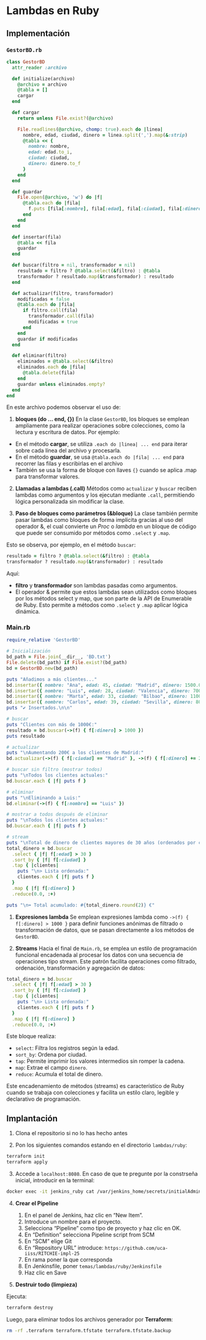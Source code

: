 # Lambdas en Ruby

## Implementación

### `GestorBD.rb`

```ruby
class GestorBD
  attr_reader :archivo

  def initialize(archivo)
    @archivo = archivo
    @tabla = []
    cargar
  end

  def cargar
    return unless File.exist?(@archivo)

    File.readlines(@archivo, chomp: true).each do |linea|
      nombre, edad, ciudad, dinero = linea.split(',').map(&:strip)
      @tabla << {
        nombre: nombre,
        edad: edad.to_i,
        ciudad: ciudad,
        dinero: dinero.to_f
      }
    end
  end

  def guardar
    File.open(@archivo, 'w') do |f|
      @tabla.each do |fila|
        f.puts [fila[:nombre], fila[:edad], fila[:ciudad], fila[:dinero]].join(',')
      end
    end
  end

  def insertar(fila)
    @tabla << fila
    guardar
  end

  def buscar(filtro = nil, transformador = nil)
    resultado = filtro ? @tabla.select(&filtro) : @tabla
    transformador ? resultado.map(&transformador) : resultado
  end

  def actualizar(filtro, transformador)
    modificadas = false
    @tabla.each do |fila|
      if filtro.call(fila)
        transformador.call(fila)
        modificadas = true
      end
    end
    guardar if modificadas
  end

  def eliminar(filtro)
    eliminados = @tabla.select(&filtro)
    eliminados.each do |fila|
      @tabla.delete(fila)
    end
    guardar unless eliminados.empty?
  end
end
```

En este archivo podemos observar el uso de:

1. **bloques (do ... end, {})**
En la clase `GestorBD`, los bloques se emplean ampliamente para realizar operaciones sobre colecciones, como la lectura y escritura de datos. Por ejemplo:
* En el método **cargar**, se utiliza `.each do |linea| ... end` para iterar sobre cada línea del archivo y procesarla.
* En el método **guardar**, se usa `@tabla.each do |fila| ... end` para recorrer las filas y escribirlas en el archivo
* También se usa la forma de bloque con llaves `{}` cuando se aplica .map para transformar valores.

2. **Llamadas a lambdas (.call)**
Métodos como `actualizar` y `buscar` reciben lambdas como argumentos y los ejecutan mediante `.call`, permitiendo lógica personalizada sin modificar la clase.

3. **Paso de bloques como parámetros (&bloque)**
La clase también permite pasar lambdas como bloques de forma implícita gracias al uso del operador &, el cual convierte un *Proc* o *lambda* en un bloque de código que puede ser consumido por métodos como `.select` y `.map`.

Esto se observa, por ejemplo, en el método `buscar`:
```ruby
resultado = filtro ? @tabla.select(&filtro) : @tabla
transformador ? resultado.map(&transformador) : resultado
```

Aquí:
* **filtro** y **transformador** son lambdas pasadas como argumentos.
* El operador & permite que estos lambdas sean utilizados como bloques por los métodos select y map, que son parte de la API de Enumerable de Ruby. Esto permite a métodos como `.select` y `.map` aplicar lógica dinámica.


### Main.rb

```ruby
require_relative 'GestorBD'

# Inicialización
bd_path = File.join(__dir__, 'BD.txt')
File.delete(bd_path) if File.exist?(bd_path)
bd = GestorBD.new(bd_path)

puts "Añadimos a más clientes..."
bd.insertar({ nombre: "Ana", edad: 45, ciudad: "Madrid", dinero: 1500.0 })
bd.insertar({ nombre: "Luis", edad: 28, ciudad: "Valencia", dinero: 700.0 })
bd.insertar({ nombre: "Marta", edad: 33, ciudad: "Bilbao", dinero: 1100.0 })
bd.insertar({ nombre: "Carlos", edad: 39, ciudad: "Sevilla", dinero: 800.0 })
puts "✔ Insertados.\n\n"

# buscar
puts "Clientes con más de 1000€:"
resultado = bd.buscar(->(f) { f[:dinero] > 1000 })
puts resultado

# actualizar
puts "\nAumentando 200€ a los clientes de Madrid:"
bd.actualizar(->(f) { f[:ciudad] == "Madrid" }, ->(f) { f[:dinero] += 200 })

# buscar sin filtro (mostrar todos)
puts "\nTodos los clientes actuales:"
bd.buscar.each { |f| puts f }

# eliminar
puts "\nEliminando a Luis:"
bd.eliminar(->(f) { f[:nombre] == "Luis" })

# mostrar a todos después de eliminar
puts "\nTodos los clientes actuales:"
bd.buscar.each { |f| puts f }

# stream
puts "\nTotal de dinero de clientes mayores de 30 años (ordenados por ciudad):"
total_dinero = bd.buscar
  .select { |f| f[:edad] > 30 }
  .sort_by { |f| f[:ciudad] }
  .tap { |clientes|
    puts "\n> Lista ordenada:"
    clientes.each { |f| puts f }
  }
  .map { |f| f[:dinero] }
  .reduce(0.0, :+)

puts "\n➡ Total acumulado: #{total_dinero.round(2)} €"
```

1. **Expresiones lambda**
Se emplean expresiones lambda como `->(f) { f[:dinero] > 1000 }` para definir funciones anónimas de filtrado o transformación de datos, que se pasan directamente a los métodos de `GestorBD`.

2. **Streams** 
Hacia el final de `Main.rb`, se emplea un estilo de programación funcional encadenada al procesar los datos con una secuencia de operaciones tipo stream. Este patrón facilita operaciones como filtrado, ordenación, transformación y agregación de datos:

```ruby
total_dinero = bd.buscar
  .select { |f| f[:edad] > 30 }
  .sort_by { |f| f[:ciudad] }
  .tap { |clientes|
    puts "\n> Lista ordenada:"
    clientes.each { |f| puts f }
  }
  .map { |f| f[:dinero] }
  .reduce(0.0, :+)
```

Este bloque realiza:
- `select`: Filtra los registros según la edad.
- `sort_by`: Ordena por ciudad.
- `tap`: Permite imprimir los valores intermedios sin romper la cadena.
- `map`: Extrae el campo `dinero`.
- `reduce`: Acumula el total de dinero.

Este encadenamiento de métodos (streams) es característico de Ruby cuando se trabaja con colecciones y facilita un estilo claro, legible y declarativo de programación.


## Implantación

1. Clona el repositorio si no lo has hecho antes

2. Pon los siguientes comandos estando en el directorio `lambdas/ruby`:
```bash
terraform init
terraform apply
```
3. Accede a `localhost:8080`. En caso de que te pregunte por la constrseña inicial, introducir en la terminal:
```bash
docker exec -it jenkins_ruby cat /var/jenkins_home/secrets/initialAdminPassword
```

4. **Crear el Pipeline**
    1. En el panel de Jenkins, haz clic en “New Item”.
    2. Introduce un nombre para el proyecto.
    3. Selecciona “Pipeline” como tipo de proyecto y haz clic en OK.
    4. En “Definition” selecciona Pipeline script from SCM
    5. En “SCM” elige Git
    6. En “Repository URL” introduce: `https://github.com/uca-iiss/RITCHIE-impl-25`
    7. En rama poner la que corresponda
    8. En Jenkinsfile, poner `temas/lambdas/ruby/Jenkinsfile`
    9. Haz clic en Save

5. **Destruir todo (limpieza)**

Ejecuta:
```bash
terraform destroy
```
Luego, para eliminar todos los archivos generador por **Terraform**:
```bash
rm -rf .terraform terraform.tfstate terraform.tfstate.backup
```